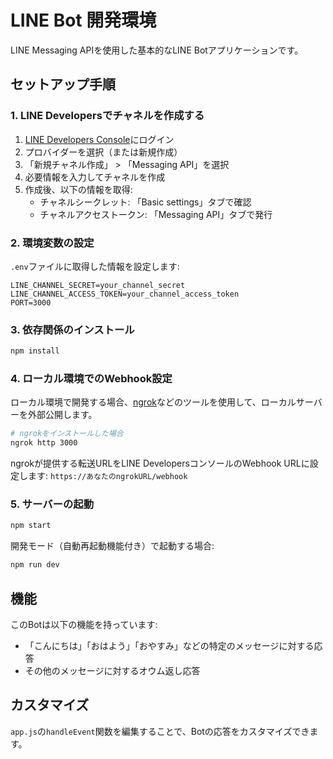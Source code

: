 # LINE Bot 開発環境

LINE Messaging APIを使用した基本的なLINE Botアプリケーションです。

## セットアップ手順

### 1. LINE Developersでチャネルを作成する

1. [LINE Developers Console](https://developers.line.biz/console/)にログイン
2. プロバイダーを選択（または新規作成）
3. 「新規チャネル作成」 > 「Messaging API」を選択
4. 必要情報を入力してチャネルを作成
5. 作成後、以下の情報を取得:
   - チャネルシークレット: 「Basic settings」タブで確認
   - チャネルアクセストークン: 「Messaging API」タブで発行

### 2. 環境変数の設定

`.env`ファイルに取得した情報を設定します:

```
LINE_CHANNEL_SECRET=your_channel_secret
LINE_CHANNEL_ACCESS_TOKEN=your_channel_access_token
PORT=3000
```

### 3. 依存関係のインストール

```bash
npm install
```

### 4. ローカル環境でのWebhook設定

ローカル環境で開発する場合、[ngrok](https://ngrok.com/)などのツールを使用して、ローカルサーバーを外部公開します。

```bash
# ngrokをインストールした場合
ngrok http 3000
```

ngrokが提供する転送URLをLINE DevelopersコンソールのWebhook URLに設定します:
`https://あなたのngrokURL/webhook`

### 5. サーバーの起動

```bash
npm start
```

開発モード（自動再起動機能付き）で起動する場合:

```bash
npm run dev
```

## 機能

このBotは以下の機能を持っています:
- 「こんにちは」「おはよう」「おやすみ」などの特定のメッセージに対する応答
- その他のメッセージに対するオウム返し応答

## カスタマイズ

`app.js`の`handleEvent`関数を編集することで、Botの応答をカスタマイズできます。
